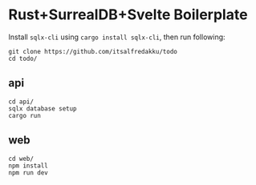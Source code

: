 # Rust+SurrealDB+Svelte Boilerplate

Install `sqlx-cli` using `cargo install sqlx-cli`, then run following:

```
git clone https://github.com/itsalfredakku/todo
cd todo/
```

## api

```
cd api/
sqlx database setup
cargo run
```

## web

```
cd web/
npm install
npm run dev
```
